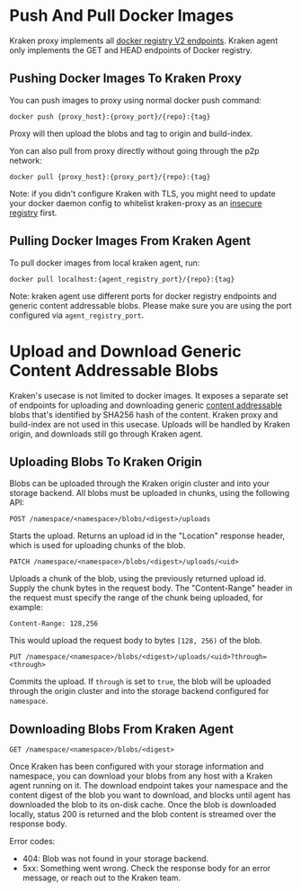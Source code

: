# Push And Pull Docker Images

Kraken proxy implements all [docker registry V2 endpoints](https://docs.docker.com/registry/spec/api/).
Kraken agent only implements the GET and HEAD endpoints of Docker registry.

## Pushing Docker Images To Kraken Proxy

You can push images to proxy using normal docker push command:
```
docker push {proxy_host}:{proxy_port}/{repo}:{tag}
```
Proxy will then upload the blobs and tag to origin and build-index.

Yon can also pull from proxy directly without going through the p2p network:
```
docker pull {proxy_host}:{proxy_port}/{repo}:{tag}
```
Note: if you didn't configure Kraken with TLS, you might need to update your docker daemon config to whitelist kraken-proxy as an [insecure registry](https://docs.docker.com/registry/insecure/#deploy-a-plain-http-registry) first.

## Pulling Docker Images From Kraken Agent

To pull docker images from local kraken agent, run:
```
docker pull localhost:{agent_registry_port}/{repo}:{tag}
```
Note: kraken agent use different ports for docker registry endpoints and generic content addressable blobs. Please make sure you are using the port configured via `agent_registry_port`.

# Upload and Download Generic Content Addressable Blobs

Kraken's usecase is not limited to docker images.
It exposes a separate set of endpoints for uploading and downloading generic [content addressable](https://en.wikipedia.org/wiki/Content-addressable_storage) blobs that's identified by SHA256 hash of the content.
Kraken proxy and build-index are not used in this usecase.
Uploads will be handled by Kraken origin, and downloads still go through Kraken agent.

## Uploading Blobs To Kraken Origin

Blobs can be uploaded through the Kraken origin cluster and into your storage backend. All blobs
must be uploaded in chunks, using the following API:

```
POST /namespace/<namespace>/blobs/<digest>/uploads
```

Starts the upload. Returns an upload id in the "Location" response header, which is used for
uploading chunks of the blob.

```
PATCH /namespace/<namespace>/blobs/<digest>/uploads/<uid>
```

Uploads a chunk of the blob, using the previously returned upload id. Supply the chunk bytes in the
request body. The "Content-Range" header in the request must specify the range of the chunk
being uploaded, for example:

```
Content-Range: 128,256
```

This would upload the request body to bytes ``[128, 256)`` of the blob.

```
PUT /namespace/<namespace>/blobs/<digest>/uploads/<uid>?through=<through>
```

Commits the upload. If ``through`` is set to ``true``, the blob will be uploaded through the origin
cluster and into the storage backend configured for ``namespace``.

## Downloading Blobs From Kraken Agent

```
GET /namespace/<namespace>/blobs/<digest>
```

Once Kraken has been configured with your storage information and namespace, you can download your
blobs from any host with a Kraken agent running on it. The download endpoint takes your namespace
and the content digest of the blob you want to download, and blocks until agent has downloaded the
blob to its on-disk cache. Once the blob is downloaded locally, status 200 is returned and the
blob content is streamed over the response body.

Error codes:

- 404: Blob was not found in your storage backend.
- 5xx: Something went wrong. Check the response body for an error message, or reach out to the
  Kraken team.
